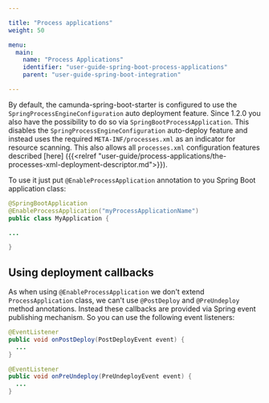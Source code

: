 ```yaml
---

title: "Process applications"
weight: 50

menu:
  main:
    name: "Process Applications"
    identifier: "user-guide-spring-boot-process-applications"
    parent: "user-guide-spring-boot-integration"

---
```


By default, the camunda-spring-boot-starter is configured to use the `SpringProcessEngineConfiguration` auto deployment feature.
Since 1.2.0 you also have the possibility to do so via `SpringBootProcessApplication`. This disables the `SpringProcessEngineConfiguration`
auto-deploy feature and instead uses the required `META-INF/processes.xml` as an indicator for resource scanning.
This also allows all `processes.xml` configuration features described [here] ({{<relref "user-guide/process-applications/the-processes-xml-deployment-descriptor.md">}}).

To use it just put `@EnableProcessApplication` annotation to you Spring Boot application class:

```java
@SpringBootApplication
@EnableProcessApplication("myProcessApplicationName")
public class MyApplication {

...

}
```

## Using deployment callbacks

As when using `@EnableProcessApplication` we don't extend `ProcessApplication` class,
we can't use `@PostDeploy` and `@PreUndeploy` method annotations. Instead these callbacks
 are provided via Spring event publishing mechanism. So you can use the following event listeners:

```java
@EventListener
public void onPostDeploy(PostDeployEvent event) {
  ...
}

@EventListener
public void onPreUndeploy(PreUndeployEvent event) {
  ...
}
```